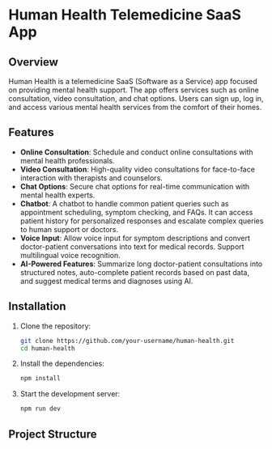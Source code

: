 # Human Health Telemedicine SaaS App

## Overview

Human Health is a telemedicine SaaS (Software as a Service) app focused on providing mental health support. The app offers services such as online consultation, video consultation, and chat options. Users can sign up, log in, and access various mental health services from the comfort of their homes.

## Features

- **Online Consultation**: Schedule and conduct online consultations with mental health professionals.
- **Video Consultation**: High-quality video consultations for face-to-face interaction with therapists and counselors.
- **Chat Options**: Secure chat options for real-time communication with mental health experts.
- **Chatbot**: A chatbot to handle common patient queries such as appointment scheduling, symptom checking, and FAQs. It can access patient history for personalized responses and escalate complex queries to human support or doctors.
- **Voice Input**: Allow voice input for symptom descriptions and convert doctor-patient conversations into text for medical records. Support multilingual voice recognition.
- **AI-Powered Features**: Summarize long doctor-patient consultations into structured notes, auto-complete patient records based on past data, and suggest medical terms and diagnoses using AI.



## Installation

1. Clone the repository:
    ```sh
    git clone https://github.com/your-username/human-health.git
    cd human-health
    ```

2. Install the dependencies:
    ```sh
    npm install
    ```

3. Start the development server:
    ```sh
    npm run dev
    ```

## Project Structure

